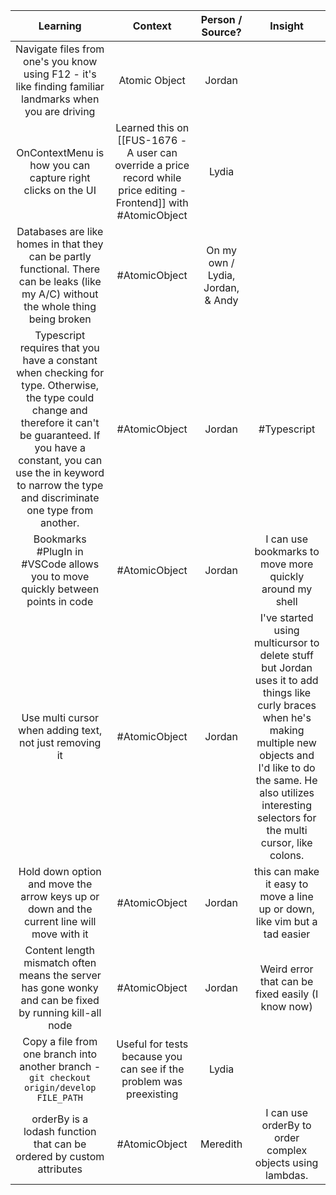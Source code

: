 | Learning		| Context		| Person / Source?				| Insight 			|
| :----------: | :----------: | :----------: | :----------: |
| Navigate files from one's you know using F12 - it's like finding familiar landmarks when you are driving | Atomic Object | Jordan | |
| OnContextMenu is how you can capture right clicks on the UI | Learned this on [[FUS-1676 - A user can override a price record while price editing - Frontend]] with #AtomicObject  | Lydia | |
| Databases are like homes in that they can be partly functional. There can be leaks (like my A/C) without the whole thing being broken | #AtomicObject | On my own / Lydia, Jordan, & Andy | |
| Typescript requires that you have a constant when checking for type. Otherwise, the type could change and therefore it can't be guaranteed. If you have a constant, you can use the in keyword to narrow the type and discriminate one type from another.  | #AtomicObject  | Jordan | #Typescript |
| Bookmarks #PlugIn  in #VSCode allows you to move quickly between points in code | #AtomicObject  | Jordan | I can use bookmarks to move more quickly around my shell |
| Use multi cursor when adding text, not just removing it | #AtomicObject | Jordan | I've started using multicursor to delete stuff but Jordan uses it to add things like curly braces when he's making multiple new objects and I'd like to do the same. He also utilizes interesting selectors for the multi cursor, like colons. |
| Hold down option and move the arrow keys up or down and the current line will move with it | #AtomicObject  | Jordan | this can make it easy to move a line up or down, like vim but a tad easier | 
| Content length mismatch often means the server has gone wonky and can be fixed by running kill-all node | #AtomicObject  | Jordan | Weird error that can be fixed easily (I know now) |
| Copy a file from one branch into another branch - `git checkout origin/develop FILE_PATH`| Useful for tests because you can see if the problem was preexisting | Lydia | |
| orderBy is a lodash function that can be ordered by custom attributes | #AtomicObject | Meredith | I can use orderBy to order complex objects using lambdas. |